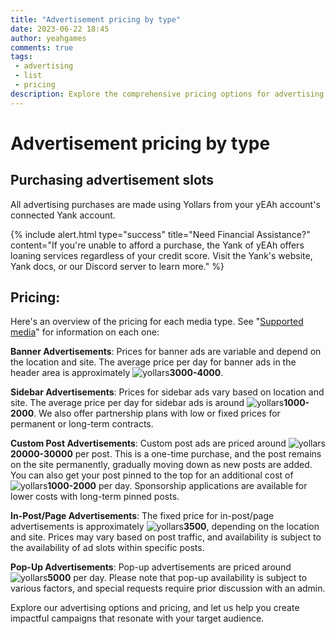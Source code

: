 ```yaml
---
title: "Advertisement pricing by type"
date: 2023-06-22 18:45
author: yeahgames
comments: true
tags: 
 - advertising
 - list
 - pricing
description: Explore the comprehensive pricing options for advertising on yEAh Games. Discover the costs associated with banner ads, sidebar placements, custom posts, in-post/page advertising, and pop-ups. From temporary to permanent options, find the pricing that fits your budget and marketing objectives. Take advantage of targeted advertising solutions and propel your brand forward with yEAh Ads' competitive pricing offerings.
---
```


# Advertisement pricing by type

## Purchasing advertisement slots

All advertising purchases are made using Yollars from your yEAh account's connected Yank account.

{% include alert.html type="success" title="Need Financial Assistance?" content="If you're unable to afford a purchase, the Yank of yEAh offers loaning services regardless of your credit score. Visit the Yank's website, Yank docs, or our Discord server to learn more." %}

## Pricing:

Here's an overview of the pricing for each media type. See "[Supported media](./creating-an-ad/supported-media)" for information on each one:

**Banner Advertisements**:
Prices for banner ads are variable and depend on the location and site. The average price per day for banner ads in the header area is approximately ![yollars](https://i.imgur.com/87aI8dI.png)**3000-4000**.

**Sidebar Advertisements**:
Prices for sidebar ads vary based on location and site. The average price per day for sidebar ads is around ![yollars](https://i.imgur.com/87aI8dI.png)**1000-2000**. We also offer partnership plans with low or fixed prices for permanent or long-term contracts.

**Custom Post Advertisements**:
Custom post ads are priced around ![yollars](https://i.imgur.com/87aI8dI.png)**20000-30000** per post. This is a one-time purchase, and the post remains on the site permanently, gradually moving down as new posts are added. You can also get your post pinned to the top for an additional cost of ![yollars](https://i.imgur.com/87aI8dI.png)**1000-2000** per day. Sponsorship applications are available for lower costs with long-term pinned posts.

**In-Post/Page Advertisements**:
The fixed price for in-post/page advertisements is approximately ![yollars](https://i.imgur.com/87aI8dI.png)**3500**, depending on the location and site. Prices may vary based on post traffic, and availability is subject to the availability of ad slots within specific posts.

**Pop-Up Advertisements**:
Pop-up advertisements are priced around ![yollars](https://i.imgur.com/87aI8dI.png)**5000** per day. Please note that pop-up availability is subject to various factors, and special requests require prior discussion with an admin.

Explore our advertising options and pricing, and let us help you create impactful campaigns that resonate with your target audience.